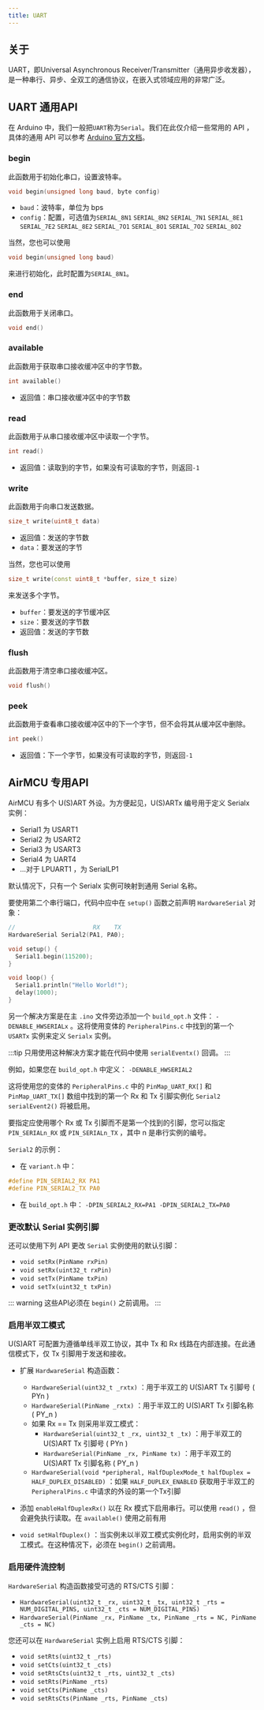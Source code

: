 ```yaml
---
title: UART
---
```


## 关于

UART，即Universal Asynchronous Receiver/Transmitter（通用异步收发器），是一种串行、异步、全双工的通信协议，在嵌入式领域应用的非常广泛。

## UART 通用API

在 Arduino 中，我们一般把`UART`称为`Serial`。我们在此仅介绍一些常用的 API ，具体的通用 API 可以参考 [Arduino 官方文档](https://www.arduino.cc/reference/en/language/functions/communication/serial/)。

### begin

此函数用于初始化串口，设置波特率。

```cpp
void begin(unsigned long baud, byte config)
```

- `baud`：波特率，单位为 bps
- `config`：配置，可选值为`SERIAL_8N1` `SERIAL_8N2` `SERIAL_7N1` `SERIAL_8E1` `SERIAL_7E2` `SERIAL_8E2` `SERIAL_7O1` `SERIAL_8O1` `SERIAL_7O2` `SERIAL_8O2` 

当然，您也可以使用

```cpp
void begin(unsigned long baud)
```

来进行初始化，此时配置为`SERIAL_8N1`。

### end

此函数用于关闭串口。

```cpp
void end()
```

### available

此函数用于获取串口接收缓冲区中的字节数。

```cpp
int available()
```

- 返回值：串口接收缓冲区中的字节数

### read

此函数用于从串口接收缓冲区中读取一个字节。

```cpp
int read()
```

- 返回值：读取到的字节，如果没有可读取的字节，则返回`-1`

### write

此函数用于向串口发送数据。

```cpp
size_t write(uint8_t data)
```

- 返回值：发送的字节数
- `data`：要发送的字节

当然，您也可以使用

```cpp
size_t write(const uint8_t *buffer, size_t size)
```

来发送多个字节。

- `buffer`：要发送的字节缓冲区
- `size`：要发送的字节数
- 返回值：发送的字节数

### flush

此函数用于清空串口接收缓冲区。

```cpp
void flush()
```

### peek

此函数用于查看串口接收缓冲区中的下一个字节，但不会将其从缓冲区中删除。

```cpp
int peek()
```

- 返回值：下一个字节，如果没有可读取的字节，则返回`-1`

## AirMCU 专用API

AirMCU 有多个 U(S)ART 外设。为方便起见，U(S)ARTx 编号用于定义 Serialx 实例：

- Serial1 为 USART1
- Serial2 为 USART2
- Serial3 为 USART3
- Serial4 为 UART4
- ...对于 LPUART1 ，为 SerialLP1

默认情况下，只有一个 Serialx 实例可映射到通用 Serial 名称。

要使用第二个串行端口，代码中应中在 `setup()` 函数之前声明 `HardwareSerial` 对象：

```cpp
//                      RX    TX
HardwareSerial Serial2(PA1, PA0);

void setup() {
  Serial1.begin(115200); 
}

void loop() {
  Serial1.println("Hello World!");
  delay(1000);
}
```

另一个解决方案是在主 `.ino` 文件旁边添加一个 `build_opt.h` 文件： `-DENABLE_HWSERIALx` 。这将使用变体的 `PeripheralPins.c` 中找到的第一个 `USARTx` 实例来定义 `Serialx` 实例。

:::tip
只用使用这种解决方案才能在代码中使用 `serialEventx()` 回调。
:::

例如，如果您在 `build_opt.h` 中定义： `-DENABLE_HWSERIAL2`

这将使用您的变体的 `PeripheralPins.c` 中的 `PinMap_UART_RX[]` 和 `PinMap_UART_TX[]` 数组中找到的第一个 Rx 和 Tx 引脚实例化 `Serial2` `serialEvent2()` 将被启用。

要指定应使用哪个 Rx 或 Tx 引脚而不是第一个找到的引脚，您可以指定 `PIN_SERIALn_RX` 或 `PIN_SERIALn_TX` ，其中 n 是串行实例的编号。

`Serial2` 的示例：

- 在 `variant.h` 中：

```c
#define PIN_SERIAL2_RX PA1
#define PIN_SERIAL2_TX PA0
```

- 在 `build_opt.h` 中： `-DPIN_SERIAL2_RX=PA1 -DPIN_SERIAL2_TX=PA0`

### 更改默认 Serial 实例引脚

还可以使用下列 API 更改 `Serial` 实例使用的默认引脚：

- `void setRx(PinName rxPin)`
- `void setRx(uint32_t rxPin)`
- `void setTx(PinName txPin)`
- `void setTx(uint32_t txPin)`

::: warning
这些API必须在 `begin()` 之前调用。
:::

### 启用半双工模式

U(S)ART 可配置为遵循单线半双工协议，其中 Tx 和 Rx 线路在内部连接。在此通信模式下，仅 Tx 引脚用于发送和接收。

- 扩展 `HardwareSerial` 构造函数：
    - `HardwareSerial(uint32_t _rxtx)` ：用于半双工的 U(S)ART Tx 引脚号 ( PYn )
    - `HardwareSerial(PinName _rxtx)` ：用于半双工的 U(S)ART Tx 引脚名称 ( PY_n )
    - 如果 Rx == Tx 则采用半双工模式：
        - `HardwareSerial(uint32_t _rx, uint32_t _tx)` ：用于半双工的 U(S)ART Tx 引脚号 ( PYn )
        - `HardwareSerial(PinName _rx, PinName tx)` ：用于半双工的 U(S)ART Tx 引脚名称 ( PY_n )
    - `HardwareSerial(void *peripheral, HalfDuplexMode_t halfDuplex = HALF_DUPLEX_DISABLED)` ：如果 `HALF_DUPLEX_ENABLED` 获取用于半双工的  `PeripheralPins.c` 中请求的外设的第一个Tx引脚

- 添加 `enableHalfDuplexRx()` 以在 Rx 模式下启用串行。可以使用 `read()` ，但会避免执行读取。在 `available()` 使用之前有用

- `void setHalfDuplex()` ：当实例未以半双工模式实例化时，启用实例的半双工模式。在这种情况下，必须在 `begin()` 之前调用。

### 启用硬件流控制

`HardwareSerial` 构造函数接受可选的 RTS/CTS 引脚：

- `HardwareSerial(uint32_t _rx, uint32_t _tx, uint32_t _rts = NUM_DIGITAL_PINS, uint32_t _cts = NUM_DIGITAL_PINS)`
- `HardwareSerial(PinName _rx, PinName _tx, PinName _rts = NC, PinName _cts = NC)`

您还可以在 `HardwareSerial` 实例上启用 RTS/CTS 引脚：

- `void setRts(uint32_t _rts)`
- `void setCts(uint32_t _cts)`
- `void setRtsCts(uint32_t _rts, uint32_t _cts)`
- `void setRts(PinName _rts)`
- `void setCts(PinName _cts)`
- `void setRtsCts(PinName _rts, PinName _cts)`
